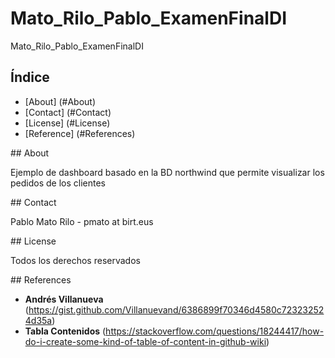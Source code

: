 # Mato_Rilo_Pablo_ExamenFinalDI
Mato_Rilo_Pablo_ExamenFinalDI

## Índice
- [About] (#About)
- [Contact] (#Contact)
- [License] (#License)
- [Reference] (#References)

<a name="About"/>
## About

Ejemplo de dashboard basado en la BD northwind que permite visualizar los pedidos de los clientes

<a name="Contact"/>
## Contact

Pablo Mato Rilo - pmato at birt.eus

<a name="License"/>
## License

Todos los derechos reservados

<a name="References"/>
## References

* **Andrés Villanueva** (https://gist.github.com/Villanuevand/6386899f70346d4580c723232524d35a)
* **Tabla Contenidos** (https://stackoverflow.com/questions/18244417/how-do-i-create-some-kind-of-table-of-content-in-github-wiki)

